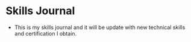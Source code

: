 # Skills Journal
- This is my skills journal and it will be update with new technical skills and certification I obtain.
